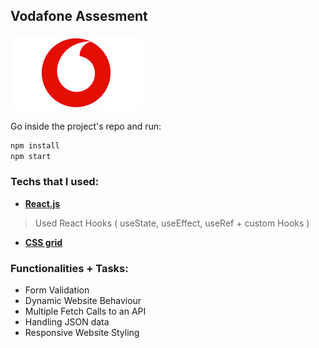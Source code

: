 ## Vodafone Assesment
![](/public/vodafone_icon.jpg)

Go inside the project's repo and run:

```bash
npm install
npm start
```

### Techs that I used:
- <a href="https://reactjs.org/" target="_blank">**React.js**</a>
> Used React Hooks ( useState, useEffect, useRef + custom Hooks )
- <a href="https://www.w3schools.com/css/css_grid.asp" target="_blank">**CSS grid**</a>

### Functionalities + Tasks:
- Form Validation
- Dynamic Website Behaviour
- Multiple Fetch Calls to an API
- Handling JSON data
- Responsive Website Styling



